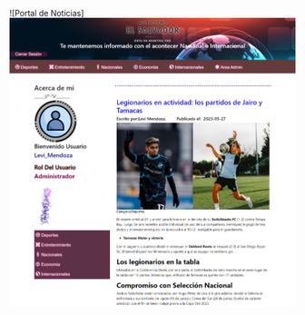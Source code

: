 <span>![</span><span>Portal de Noticias</span><span>]</span><span>
![levi1405.github.io](./Noticias_light_localhost.png)

